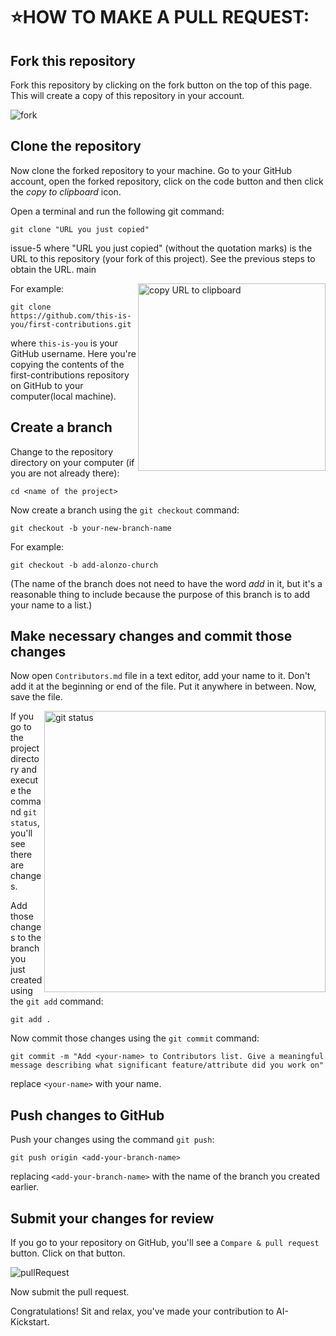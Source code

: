 # ⭐HOW TO MAKE A PULL REQUEST:

## Fork this repository

Fork this repository by clicking on the fork button on the top of this page.
This will create a copy of this repository in your account.

![fork](https://user-images.githubusercontent.com/72801405/112112697-d99d5e80-8bdb-11eb-9521-291f2f104258.PNG)

## Clone the repository

Now clone the forked repository to your machine. Go to your GitHub account, open the forked repository, click on the code button and then click the _copy to clipboard_ icon.

Open a terminal and run the following git command:

```
git clone "URL you just copied"
```

issue-5
where "URL you just copied" (without the quotation marks) is the URL to this repository (your fork of this project). See the previous steps to obtain the URL.
main

<img align="right" width="300" src="https://firstcontributions.github.io/assets/Readme/copy-to-clipboard.png" alt="copy URL to clipboard" />

For example:

```
git clone https://github.com/this-is-you/first-contributions.git
```

where `this-is-you` is your GitHub username. Here you're copying the contents of the first-contributions repository on GitHub to your computer(local machine).

## Create a branch

Change to the repository directory on your computer (if you are not already there):

```
cd <name of the project>
```

Now create a branch using the `git checkout` command:

```
git checkout -b your-new-branch-name
```

For example:

```
git checkout -b add-alonzo-church
```

(The name of the branch does not need to have the word _add_ in it, but it's a reasonable thing to include because the purpose of this branch is to add your name to a list.)

## Make necessary changes and commit those changes

Now open `Contributors.md` file in a text editor, add your name to it. Don't add it at the beginning or end of the file. Put it anywhere in between. Now, save the file.

<img align="right" width="450" src="https://firstcontributions.github.io/assets/Readme/git-status.png" alt="git status" />

If you go to the project directory and execute the command `git status`, you'll see there are changes.

Add those changes to the branch you just created using the `git add` command:

```
git add .
```

Now commit those changes using the `git commit` command:

```
git commit -m "Add <your-name> to Contributors list. Give a meaningful message describing what significant feature/attribute did you work on"
```

replace `<your-name>` with your name.

## Push changes to GitHub

Push your changes using the command `git push`:

```
git push origin <add-your-branch-name>
```

replacing `<add-your-branch-name>` with the name of the branch you created earlier.

## Submit your changes for review

If you go to your repository on GitHub, you'll see a `Compare & pull request` button. Click on that button.

![pullRequest](https://user-images.githubusercontent.com/72801405/112118221-25530680-8be2-11eb-8ed1-3a8d217371da.PNG)

Now submit the pull request.


Congratulations! Sit and relax, you've made your contribution to AI-Kickstart.
